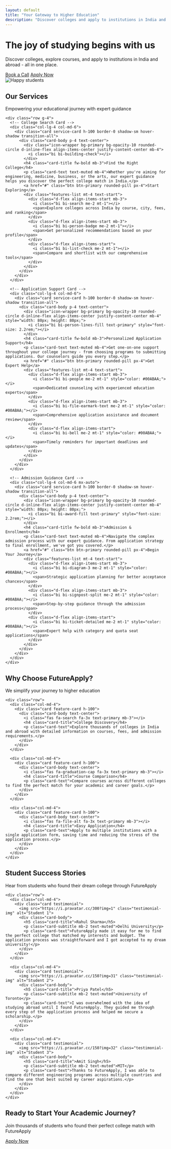 ```yaml
---
layout: default
title: "Your Gateway to Higher Education"
description: "Discover colleges and apply to institutions in India and abroad with FutureApply"
---
```


<!-- Hero Section -->
<div class="hero-section">
  <div class="container">
    <div class="row align-items-center">
      <div class="col-lg-6 hero-content text-center text-lg-start">
        <h1 class="display-4 fw-bold mb-4">The joy of studying begins with us</h1>
        <p class="lead mb-4">Discover colleges, explore courses, and apply to institutions in India and abroad - all in one place.</p>
        <div class="d-flex flex-wrap justify-content-center justify-content-lg-start gap-3">
          <a href="{{ '/contact/' | relative_url }}" class="btn btn-primary btn-lg">Book a Call</a>
          <a href="{{ '/application/' | relative_url }}" class="btn btn-outline-dark btn-lg">Apply Now</a>
        </div>
      </div>
      <div class="col-lg-6 mt-2 mb-2 mt-lg-0 text-center">
        <img src="{{ '/assets/images/cheerful_young_women.jpg' | relative_url }}" alt="Happy students" class="img-fluid hero-image rounded shadow-lg" />
      </div>
    </div>
  </div>
</div>

<!-- Our Services Section -->
<section class="services-section py-5 bg-light">
  <div class="container">
    <div class="text-center mb-5">
      <h2 class="fw-bold">Our Services</h2>
      <p class="lead text-muted">Empowering your educational journey with expert guidance</p>
    </div>
    
    <div class="row g-4">
      <!-- College Search Card -->
      <div class="col-lg-4 col-md-6">
        <div class="card service-card h-100 border-0 shadow-sm hover-shadow transition-all">
          <div class="card-body p-4 text-center">
            <div class="icon-wrapper bg-primary bg-opacity-10 rounded-circle d-inline-flex align-items-center justify-content-center mb-4">
              <i class="bi bi-building-check"></i>
            </div>
            <h4 class="card-title fw-bold mb-3">Find the Right College</h4>
            <p class="card-text text-muted mb-4">Whether you're aiming for engineering, medicine, business, or the arts, our expert guidance helps you discover the perfect college match in India.</p>
            <a href="#" class="btn btn-primary rounded-pill px-4">Start Exploring</a>
            <div class="features-list mt-4 text-start">
              <div class="d-flex align-items-start mb-3">
                <i class="bi bi-search me-2 mt-1"></i>
                <span>Explore colleges across India by course, city, fees, and ranking</span>
              </div>
              <div class="d-flex align-items-start mb-3">
                <i class="bi bi-person-badge me-2 mt-1"></i>
                <span>Get personalized recommendations based on your profile</span>
              </div>
              <div class="d-flex align-items-start">
                <i class="bi bi-list-check me-2 mt-1"></i>
                <span>Compare and shortlist with our comprehensive tools</span>
              </div>
            </div>
          </div>
        </div>
      </div>

      <!-- Application Support Card -->
      <div class="col-lg-4 col-md-6">
        <div class="card service-card h-100 border-0 shadow-sm hover-shadow transition-all">
          <div class="card-body p-4 text-center">
            <div class="icon-wrapper bg-primary bg-opacity-10 rounded-circle d-inline-flex align-items-center justify-content-center mb-4" style="width: 80px; height: 80px;">
              <i class="bi bi-person-lines-fill text-primary" style="font-size: 2.2rem;"></i>
            </div>
            <h4 class="card-title fw-bold mb-3">Personalized Application Support</h4>
            <p class="card-text text-muted mb-4">Get one-on-one support throughout your college journey - from choosing programs to submitting applications. Our counselors guide you every step.</p>
            <a href="#" class="btn btn-primary rounded-pill px-4">Get Expert Help</a>
            <div class="features-list mt-4 text-start">
              <div class="d-flex align-items-start mb-3">
                <i class="bi bi-people me-2 mt-1" style="color: #00ABAA;"></i>
                <span>Dedicated counseling with experienced education experts</span>
              </div>
              <div class="d-flex align-items-start mb-3">
                <i class="bi bi-file-earmark-text me-2 mt-1" style="color: #00ABAA;"></i>
                <span>Comprehensive application assistance and document review</span>
              </div>
              <div class="d-flex align-items-start">
                <i class="bi bi-bell me-2 mt-1" style="color: #00ABAA;"></i>
                <span>Timely reminders for important deadlines and updates</span>
              </div>
            </div>
          </div>
        </div>
      </div>

      <!-- Admission Guidance Card -->
      <div class="col-lg-4 col-md-6 mx-auto">
        <div class="card service-card h-100 border-0 shadow-sm hover-shadow transition-all">
          <div class="card-body p-4 text-center">
            <div class="icon-wrapper bg-primary bg-opacity-10 rounded-circle d-inline-flex align-items-center justify-content-center mb-4" style="width: 80px; height: 80px;">
              <i class="bi bi-award-fill text-primary" style="font-size: 2.2rem;"></i>
            </div>
            <h4 class="card-title fw-bold mb-3">Admission & Enrollment</h4>
            <p class="card-text text-muted mb-4">Navigate the complex admission process with our expert guidance. From application strategy to final enrollment, we've got you covered.</p>
            <a href="#" class="btn btn-primary rounded-pill px-4">Begin Your Journey</a>
            <div class="features-list mt-4 text-start">
              <div class="d-flex align-items-start mb-3">
                <i class="bi bi-diagram-3 me-2 mt-1" style="color: #00ABAA;"></i>
                <span>Strategic application planning for better acceptance chances</span>
              </div>
              <div class="d-flex align-items-start mb-3">
                <i class="bi bi-signpost-split me-2 mt-1" style="color: #00ABAA;"></i>
                <span>Step-by-step guidance through the admission process</span>
              </div>
              <div class="d-flex align-items-start">
                <i class="bi bi-ticket-detailed me-2 mt-1" style="color: #00ABAA;"></i>
                <span>Expert help with category and quota seat applications</span>
              </div>
            </div>
          </div>
        </div>
      </div>
    </div>
  </div>
</section>

<!-- Features Section -->
<section class="py-5">
  <div class="container">
    <div class="text-center mb-5">
      <h2 class="fw-bold">Why Choose FutureApply?</h2>
      <p class="lead text-muted">We simplify your journey to higher education</p>
    </div>
    
    <div class="row">
      <div class="col-md-4">
        <div class="card feature-card h-100">
          <div class="card-body text-center">
            <i class="fas fa-search fa-3x text-primary mb-3"></i>
            <h4 class="card-title">College Discovery</h4>
            <p class="card-text">Explore thousands of colleges in India and abroad with detailed information on courses, fees, and admission requirements.</p>
          </div>
        </div>
      </div>
      
      <div class="col-md-4">
        <div class="card feature-card h-100">
          <div class="card-body text-center">
            <i class="fas fa-graduation-cap fa-3x text-primary mb-3"></i>
            <h4 class="card-title">Course Comparison</h4>
            <p class="card-text">Compare courses across different colleges to find the perfect match for your academic and career goals.</p>
          </div>
        </div>
      </div>
      
      <div class="col-md-4">
        <div class="card feature-card h-100">
          <div class="card-body text-center">
            <i class="fas fa-file-alt fa-3x text-primary mb-3"></i>
            <h4 class="card-title">Easy Application</h4>
            <p class="card-text">Apply to multiple institutions with a single application form, saving time and reducing the stress of the application process.</p>
          </div>
        </div>
      </div>
    </div>
  </div>
</section>

<!-- Testimonials Section -->
<section id="testimonials" class="py-5 bg-light">
  <div class="container">
    <div class="text-center">
      <h2 class="section-title fw-bold">Student Success Stories</h2>
      <p class="section-subtitle">Hear from students who found their dream college through FutureApply</p>
    </div>
    
    <div class="row">
      <div class="col-md-4">
        <div class="card testimonial">
          <img src="https://i.pravatar.cc/300?img=1" class="testimonial-img" alt="Student 1">
          <div class="card-body">
            <h5 class="card-title">Rahul Sharma</h5>
            <p class="card-subtitle mb-2 text-muted">Delhi University</p>
            <p class="card-text">FutureApply made it easy for me to find the perfect college that matched my interests and budget. The application process was straightforward and I got accepted to my dream university!</p>
          </div>
        </div>
      </div>
      
      <div class="col-md-4">
        <div class="card testimonial">
          <img src="https://i.pravatar.cc/150?img=31" class="testimonial-img" alt="Student 2">
          <div class="card-body">
            <h5 class="card-title">Priya Patel</h5>
            <p class="card-subtitle mb-2 text-muted">University of Toronto</p>
            <p class="card-text">I was overwhelmed with the idea of studying abroad until I found FutureApply. They guided me through every step of the application process and helped me secure a scholarship.</p>
          </div>
        </div>
      </div>
      
      <div class="col-md-4">
        <div class="card testimonial">
          <img src="https://i.pravatar.cc/150?img=32" class="testimonial-img" alt="Student 3">
          <div class="card-body">
            <h5 class="card-title">Amit Singh</h5>
            <p class="card-subtitle mb-2 text-muted">MIT</p>
            <p class="card-text">Thanks to FutureApply, I was able to compare different engineering programs across multiple countries and find the one that best suited my career aspirations.</p>
          </div>
        </div>
      </div>
    </div>
  </div>
</section>

<!-- Call to Action -->
<section class="py-5 bg-primary text-white">
  <div class="container text-center">
    <h2 class="fw-bold mb-3">Ready to Start Your Academic Journey?</h2>
    <p class="lead mb-4">Join thousands of students who found their perfect college match with FutureApply</p>
    <a href="{{ '/application/' | relative_url }}" class="btn btn-outline-light btn-lg">Apply Now</a>
  </div>
</section>
